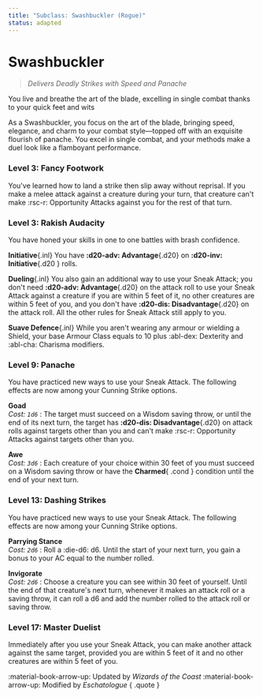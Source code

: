 ```yaml
---
title: "Subclass: Swashbuckler (Rogue)"
status: adapted
---
```


<p style="display:none">
Delivers Deadly Strikes with Speed and Panache
</p>

# Swashbuckler

> *Delivers Deadly Strikes with Speed and Panache*

You live and breathe the art of the blade, excelling in single combat thanks to your quick feet and wits

As a Swashbuckler, you focus on the art of the blade, bringing speed, elegance, and charm to your combat style—topped off with an exquisite flourish of panache. You excel in single combat, and your methods make a duel look like a flamboyant performance.

### Level 3: Fancy Footwork

You've learned how to land a strike then slip away without reprisal. If you make a melee attack against a creature during your turn, that creature can't make :rsc-r: Opportunity Attacks against you for the rest of that turn. 
 
### Level 3: Rakish Audacity

You have honed your skills in one to one battles with brash confidence.

**Initiative**{.inl} You have **:d20-adv: Advantage**{.d20} on **:d20-inv: Initiative**{.d20 } rolls.

**Dueling**{.inl} You also gain an additional way to use your Sneak Attack; you don't need **:d20-adv: Advantage**{.d20} on the attack roll to use your Sneak Attack against a creature if you are within 5 feet of it, no other creatures are within 5 feet of you, and you don't have **:d20-dis: Disadvantage**{.d20} on the attack roll. All the other rules for Sneak Attack still apply to you. 

**Suave Defence**{.inl} While you aren't wearing any armour or wielding a Shield, your base Armour Class equals to 10 plus :abl-dex: Dexterity and :abl-cha: Charisma modifiers.

### Level 9: Panache

You have practiced new ways to use your Sneak Attack. The following effects are now among your Cunning Strike options.

**Goad** <br>_Cost: `1d6`_
:   The target must succeed on a Wisdom saving throw, or until the end of its next turn, the target has **:d20-dis: Disadvantage**{.d20} on attack rolls against targets other than you and can't make :rsc-r: Opportunity Attacks against targets other than you.

**Awe** <br>_Cost: `3d6`_ 
:   Each creature of your choice within 30 feet of you must succeed on a Wisdom saving throw or have the **Charmed**{ .cond } condition until the end of your next turn.

### Level 13: Dashing Strikes

You have practiced new ways to use your Sneak Attack. The following effects are now among your Cunning Strike options.

**Parrying Stance** <br>_Cost: `2d6`_
:   Roll a :die-d6: d6. Until the start of your next turn, you gain a bonus to your AC equal to the number rolled.

**Invigorate** <br>_Cost: `2d6`_
:   Choose a creature you can see within 30 feet of yourself. Until the end of that creature's next turn, whenever it makes an attack roll or a saving throw, it can roll a d6 and add the number rolled to the attack roll or saving throw.

### Level 17: Master Duelist

Immediately after you use your Sneak Attack, you can make another attack against the same target, provided you are within 5 feet of it and no other creatures are within 5 feet of you.

:material-book-arrow-up: Updated by *Wizards of the Coast* :material-book-arrow-up: Modified by *Eschatologue*
{ .quote }